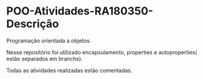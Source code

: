 # POO-Atividades-RA180350-Descrição
<p>Programação orientada a objetos.</p>
<p>Nesse repositório foi utilizado encapsulamento, properties e autoproperties( estão separados em branchs).</p>
Todas as atividades realizadas estão comentadas.
